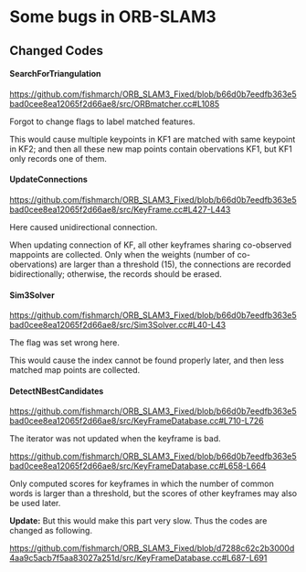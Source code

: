 # Some bugs in ORB-SLAM3
## Changed Codes
#### SearchForTriangulation 
https://github.com/fishmarch/ORB_SLAM3_Fixed/blob/b66d0b7eedfb363e5bad0cee8ea12065f2d66ae8/src/ORBmatcher.cc#L1085

Forgot to change flags to label matched features.

This would cause multiple keypoints in KF1 are matched with same keypoint in KF2; and then all these new map points contain obervations KF1, but KF1 only records one of them.

#### UpdateConnections
https://github.com/fishmarch/ORB_SLAM3_Fixed/blob/b66d0b7eedfb363e5bad0cee8ea12065f2d66ae8/src/KeyFrame.cc#L427-L443

Here caused unidirectional connection. 

When updating connection of KF, all other keyframes sharing co-observed mappoints are collected. Only when the weights (number of co-obervations) are larger than a threshold (15), the connections are recorded bidirectionally; otherwise, the records should be erased.

#### Sim3Solver
https://github.com/fishmarch/ORB_SLAM3_Fixed/blob/b66d0b7eedfb363e5bad0cee8ea12065f2d66ae8/src/Sim3Solver.cc#L40-L43

The flag was set wrong here.

This would cause the index cannot be found properly later, and then less matched map points are collected.

#### DetectNBestCandidates
https://github.com/fishmarch/ORB_SLAM3_Fixed/blob/b66d0b7eedfb363e5bad0cee8ea12065f2d66ae8/src/KeyFrameDatabase.cc#L710-L726

The iterator was not updated when the keyframe is bad.

https://github.com/fishmarch/ORB_SLAM3_Fixed/blob/b66d0b7eedfb363e5bad0cee8ea12065f2d66ae8/src/KeyFrameDatabase.cc#L658-L664

Only computed scores for keyframes in which the number of common words is larger than a threshold, but the scores of other keyframes may also be used later. 

**Update:** But this would make this part very slow. Thus the codes are changed as following.

https://github.com/fishmarch/ORB_SLAM3_Fixed/blob/d7288c62c2b3000d4aa9c5acb7f5aa83027a251d/src/KeyFrameDatabase.cc#L687-L691












